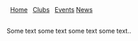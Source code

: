   <html>
<head>
  <meta charset="utf-8"/>
  <link rel="stylesheet" href="https://maxcdn.bootstrapcdn.com/bootstrap/3.3.6/css/bootstrap.min.css" integrity="sha384-1q8mTJOASx8j1Au+a5WDVnPi2lkFfwwEAa8hDDdjZlpLegxhjVME1fgjWPGmkzs7" crossorigin="anonymous">
  <link href='https://fonts.googleapis.com/css?family=Roboto:300,400,700' rel='stylesheet' type='text/css'>
  <link rel="stylesheet" type="text/css" href="main.css">
  </head>
<div class="navbar">
  <a href="#home">Home</a>
  <a href="#clubs">Clubs</a>
  <a href="#events">Events</a>
  <a href="#news">News</a>
</div>

<div class="main">
  <p>Some text some text some text some text..</p>
</div> 
     




